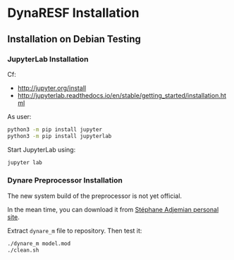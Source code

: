 # DynaRESF Installation

## Installation on Debian Testing

### JupyterLab Installation

Cf:
* http://jupyter.org/install
* http://jupyterlab.readthedocs.io/en/stable/getting_started/installation.html

As user:
```bash
python3 -m pip install jupyter
python3 -m pip install jupyterlab
```

Start JupyterLab using:
```bash
jupyter lab
```

### Dynare Preprocessor Installation

The new system build of the preprocessor is not yet official.

In the mean time, you can download it from [Stéphane Adjemian personal site](https://dynare.adjemian.eu/preprocessor/).

Extract `dynare_m` file to repository. Then test it:
```bash
./dynare_m model.mod
./clean.sh
```
